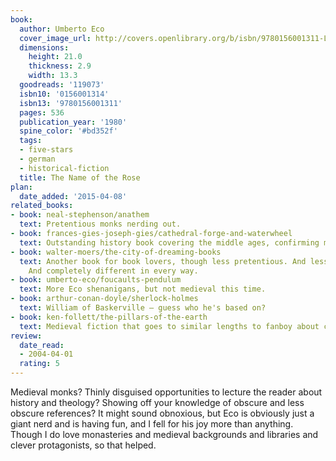 ```yaml
---
book:
  author: Umberto Eco
  cover_image_url: http://covers.openlibrary.org/b/isbn/9780156001311-L.jpg
  dimensions:
    height: 21.0
    thickness: 2.9
    width: 13.3
  goodreads: '119073'
  isbn10: '0156001314'
  isbn13: '9780156001311'
  pages: 536
  publication_year: '1980'
  spine_color: '#bd352f'
  tags:
  - five-stars
  - german
  - historical-fiction
  title: The Name of the Rose
plan:
  date_added: '2015-04-08'
related_books:
- book: neal-stephenson/anathem
  text: Pretentious monks nerding out.
- book: frances-gies-joseph-gies/cathedral-forge-and-waterwheel
  text: Outstanding history book covering the middle ages, confirming much found here, and expanding on the church's position towards innovation.
- book: walter-moers/the-city-of-dreaming-books
  text: Another book for book lovers, though less pretentious. And less medieval.
    And completely different in every way.
- book: umberto-eco/foucaults-pendulum
  text: More Eco shenanigans, but not medieval this time.
- book: arthur-conan-doyle/sherlock-holmes
  text: William of Baskerville – guess who he's based on?
- book: ken-follett/the-pillars-of-the-earth
  text: Medieval fiction that goes to similar lengths to fanboy about church architecture.
review:
  date_read:
  - 2004-04-01
  rating: 5
---
```


Medieval monks? Thinly disguised opportunities to lecture the reader about history and theology? Showing off your
knowledge of obscure and less obscure references? It might sound obnoxious, but Eco is obviously just a giant nerd and
is having fun, and I fell for his joy more than anything. Though I do love monasteries and medieval backgrounds and
libraries and clever protagonists, so that helped.
